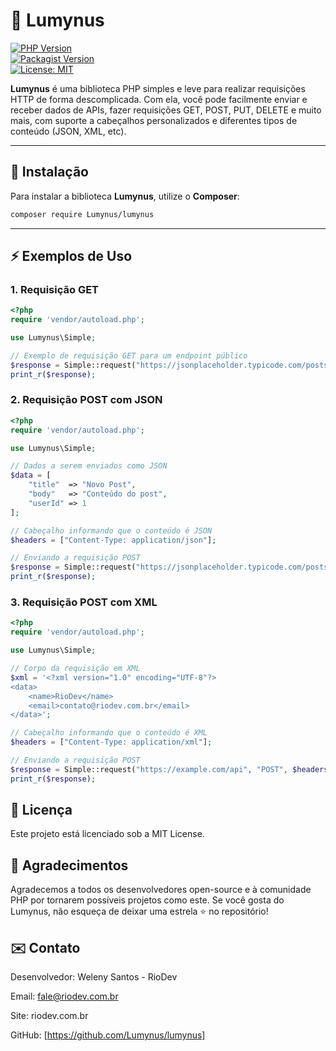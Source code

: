 # 🌟 Lumynus

[![PHP Version](https://img.shields.io/badge/PHP-%3E%3D7.4-blue)](https://www.php.net/)  
[![Packagist Version](https://img.shields.io/packagist/v/lumynus/Lumynus)](https://packagist.org/packages/lumynus/Lumynus)  
[![License: MIT](https://img.shields.io/badge/License-MIT-yellow.svg)](LICENSE)

**Lumynus** é uma biblioteca PHP simples e leve para realizar requisições HTTP de forma descomplicada. Com ela, você pode facilmente enviar e receber dados de APIs, fazer requisições GET, POST, PUT, DELETE e muito mais, com suporte a cabeçalhos personalizados e diferentes tipos de conteúdo (JSON, XML, etc).

---

## 🚀 Instalação

Para instalar a biblioteca **Lumynus**, utilize o **Composer**:

```bash
composer require Lumynus/lumynus
```

---


## ⚡ Exemplos de Uso

### 1. Requisição GET

```php 
<?php
require 'vendor/autoload.php';

use Lumynus\Simple;

// Exemplo de requisição GET para um endpoint público
$response = Simple::request("https://jsonplaceholder.typicode.com/posts", "GET", [], []);
print_r($response);

```

### 2. Requisição POST com JSON

```php
<?php
require 'vendor/autoload.php';

use Lumynus\Simple;

// Dados a serem enviados como JSON
$data = [
    "title"  => "Novo Post",
    "body"   => "Conteúdo do post",
    "userId" => 1
];

// Cabeçalho informando que o conteúdo é JSON
$headers = ["Content-Type: application/json"];

// Enviando a requisição POST
$response = Simple::request("https://jsonplaceholder.typicode.com/posts", "POST", $headers, $data);
print_r($response);

```

### 3. Requisição POST com XML

```php
<?php
require 'vendor/autoload.php';

use Lumynus\Simple;

// Corpo da requisição em XML
$xml = '<?xml version="1.0" encoding="UTF-8"?>
<data>
    <name>RioDev</name>
    <email>contato@riodev.com.br</email>
</data>';

// Cabeçalho informando que o conteúdo é XML
$headers = ["Content-Type: application/xml"];

// Enviando a requisição POST
$response = Simple::request("https://example.com/api", "POST", $headers, $xml);
print_r($response);

```

## 📜 Licença

Este projeto está licenciado sob a MIT License.


## 💙 Agradecimentos

Agradecemos a todos os desenvolvedores open-source e à comunidade PHP por tornarem possíveis projetos como este.
Se você gosta do Lumynus, não esqueça de deixar uma estrela ⭐ no repositório!


## ✉️ Contato
Desenvolvedor: Weleny Santos - RioDev

Email: fale@riodev.com.br

Site: riodev.com.br

GitHub: [https://github.com/Lumynus/lumynus]
